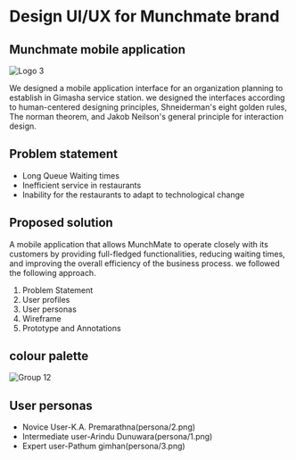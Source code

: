 # Design UI/UX for Munchmate brand
## Munchmate mobile application 
![Logo 3](https://github.com/DATDSG/HCI-Project/assets/172403569/fbb59ccf-a56b-4e7f-81d4-d7f2474fc5d2)

We designed a mobile application interface for an organization planning to establish in Gimasha service station. we designed the interfaces according to human-centered designing principles, Shneiderman's eight golden rules, The norman theorem, and Jakob Neilson's general principle for interaction design. 

## Problem statement
* Long Queue Waiting times
* Inefficient service in restaurants
* Inability for the restaurants to adapt to technological change

## Proposed solution
A mobile application that allows MunchMate to operate closely with its customers by providing full-fledged functionalities, reducing waiting times, and improving the overall efficiency of the business process. we followed the following approach.

1. Problem Statement
2. User profiles
3. User personas
4. Wireframe
5. Prototype and Annotations

## colour palette

![Group 12](https://github.com/DATDSG/HCI-Project/assets/172403569/93936dd1-c13b-49c7-a9a4-2b73375fd72f)

## User personas
* Novice User-K.A. Premarathna(persona/2.png)
* Intermediate user-Arindu Dunuwara(persona/1.png)
* Expert user-Pathum gimhan(persona/3.png)

